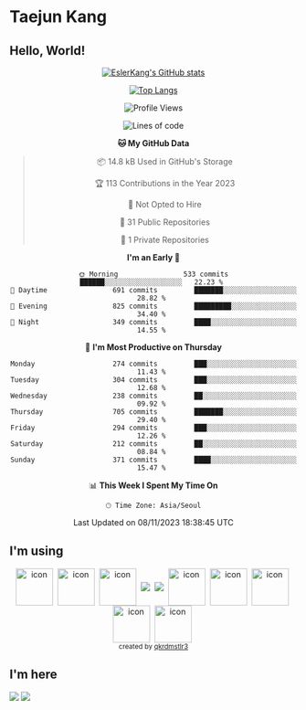 # Taejun Kang

## Hello, World!


<div align="center">
  
  [![EslerKang's GitHub stats](https://github-readme-stats.vercel.app/api?username=EslerKang&count_private=true&theme=vision-friendly-dark)](https://github.com/eslerkang)
  
  [![Top Langs](https://github-readme-stats.vercel.app/api/top-langs/?username=eslerkang&hide=shell&layout=compact)](https://github.com/eslerkang)
  
  <!--START_SECTION:waka-->
![Profile Views](http://img.shields.io/badge/Profile%20Views-0-blue)

![Lines of code](https://img.shields.io/badge/From%20Hello%20World%20I%27ve%20Written-832.1%20thousand%20lines%20of%20code-blue)

**🐱 My GitHub Data** 

> 📦 14.8 kB Used in GitHub's Storage 
 > 
> 🏆 113 Contributions in the Year 2023
 > 
> 🚫 Not Opted to Hire
 > 
> 📜 31 Public Repositories 
 > 
> 🔑 1 Private Repositories 
 > 
**I'm an Early 🐤** 

```text
🌞 Morning                533 commits         ██████░░░░░░░░░░░░░░░░░░░   22.23 % 
🌆 Daytime                691 commits         ███████░░░░░░░░░░░░░░░░░░   28.82 % 
🌃 Evening                825 commits         █████████░░░░░░░░░░░░░░░░   34.40 % 
🌙 Night                  349 commits         ████░░░░░░░░░░░░░░░░░░░░░   14.55 % 
```
📅 **I'm Most Productive on Thursday** 

```text
Monday                   274 commits         ███░░░░░░░░░░░░░░░░░░░░░░   11.43 % 
Tuesday                  304 commits         ███░░░░░░░░░░░░░░░░░░░░░░   12.68 % 
Wednesday                238 commits         ██░░░░░░░░░░░░░░░░░░░░░░░   09.92 % 
Thursday                 705 commits         ███████░░░░░░░░░░░░░░░░░░   29.40 % 
Friday                   294 commits         ███░░░░░░░░░░░░░░░░░░░░░░   12.26 % 
Saturday                 212 commits         ██░░░░░░░░░░░░░░░░░░░░░░░   08.84 % 
Sunday                   371 commits         ████░░░░░░░░░░░░░░░░░░░░░   15.47 % 
```


📊 **This Week I Spent My Time On** 

```text
🕑︎ Time Zone: Asia/Seoul
```


 Last Updated on 08/11/2023 18:38:45 UTC
<!--END_SECTION:waka-->
</div>
  
## I'm using
<div align="center">
  <img src="https://techstack-generator.vercel.app/swift-icon.svg" alt="icon" width="65" height="65" align="center"/>&nbsp;
  <img src="https://techstack-generator.vercel.app/js-icon.svg" alt="icon" width="65" height="65" align="center"/>&nbsp;
  <img src="https://techstack-generator.vercel.app/ts-icon.svg" alt="icon" width="65" height="65" align="center" />&nbsp;
  <img src="https://img.shields.io/badge/NestJS-000000?style=flat-square&logo=Nestjs&logoColor=red" align="center"/>&nbsp;
  <img src="https://img.shields.io/badge/Python-5175A7?style=flat-square&logo=Python&logoColor=white" align="center"/>&nbsp;
  <img src="https://techstack-generator.vercel.app/restapi-icon.svg" alt="icon" width="65" height="65" align="center" />&nbsp;
  <img src="https://techstack-generator.vercel.app/mysql-icon.svg" alt="icon" width="65" height="65"  align="center"/>&nbsp;
  <img src="https://techstack-generator.vercel.app/aws-icon.svg" alt="icon" width="65" height="65" align="center" />&nbsp;
  <img src="https://techstack-generator.vercel.app/docker-icon.svg" alt="icon" width="65" height="65" align="center" />&nbsp;
  <img src="https://techstack-generator.vercel.app/github-icon.svg" alt="icon" width="65" height="65" align="center" />&nbsp;
</div>

<div align="center">
  <sub>created by <a href="https://github.com/qkrdmstlr3/techstack-generator" target="_blank">qkrdmstlr3</a></sub>
</div>

<!--
<a><img src="https://img.shields.io/badge/Javascript-F0DF3E?style=flat-square&logo=Javascript&logoColor=white"/></a>
-->
<!--
<a><img src="https://img.shields.io/badge/Typescript-5175A7?style=flat-square&logo=Typescript&logoColor=white"/></a>
-->


## I'm here
<a href="https://velog.io/@eslerkang" target="_blank"><img src="https://img.shields.io/badge/Velog-20c997?style=flat-square&logo=Vimeo&logoColor=white"/></a>
<a href="mailto:eslerkang@gmail.com" target="_blank"><img src="https://img.shields.io/badge/Gmail-B54A3A?style=flat-square&logo=Gmail&logoColor=white"/></a>

